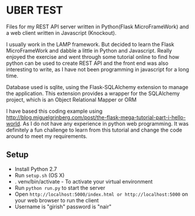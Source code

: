 UBER TEST
=============

Files for my REST API server written in Python(Flask MicroFrameWork) and a web client written in Javascript (Knockout).

I usually work in the LAMP framework. But decided to learn the Flask MicroFrameWork and dabble a little in Python and Javascript. Really enjoyed the exercise and went through some tutorial online to find how python can be used to create REST API and the front end was also interesting to write, as I have not been programming in javascript for a long time. 

Database used is sqlite, using the Flask-SQLAlchemy extension to manage the application. This extension provides a wrapper for the SQLAlchemy project, which is an Object Relational Mapper or ORM

I have based this coding example using http://blog.miguelgrinberg.com/post/the-flask-mega-tutorial-part-i-hello-world. As I do not have any experience in python web programming. It was definitely a fun challenge to learn from this tutorial and change the code around to meet my requirements.

Setup
-----

- Install Python 2.7
- Run `setup.sh` (OS X)
- . venv/bin/activate - To activate your virtual environment
- Run `python run.py` to start the server
- Open `http://localhost:5000/index.html or http://localhost:5000` on your web browser to run the client
- Username is "girish" password is "nair"


